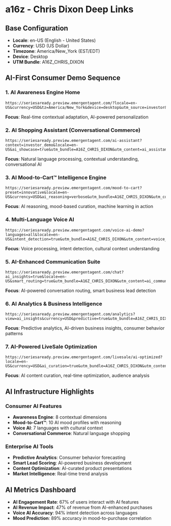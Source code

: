 # a16z - Chris Dixon Deep Links

## Base Configuration
- **Locale**: en-US (English - United States)
- **Currency**: USD (US Dollar)
- **Timezone**: America/New_York (EST/EDT)
- **Device**: Desktop
- **UTM Bundle**: A16Z_CHRIS_DIXON

## AI-First Consumer Demo Sequence

### 1. AI Awareness Engine Home
```
https://seriesaready.preview.emergentagent.com/?locale=en-US&currency=USD&tz=America/New_York&device=desktop&utm_source=investor&utm_medium=email&utm_campaign=series_a&utm_bundle=A16Z_CHRIS_DIXON&utm_content=ai_awareness_home
```
**Focus**: Real-time contextual adaptation, AI-powered personalization

### 2. AI Shopping Assistant (Conversational Commerce)
```
https://seriesaready.preview.emergentagent.com/ai-assistant?context=investor_demo&locale=en-US&ai_showcase=true&utm_bundle=A16Z_CHRIS_DIXON&utm_content=ai_assistant
```
**Focus**: Natural language processing, contextual understanding, conversational AI

### 3. AI Mood-to-Cart™ Intelligence Engine
```
https://seriesaready.preview.emergentagent.com/mood-to-cart?preset=innovative&locale=en-US&currency=USD&ai_reasoning=verbose&utm_bundle=A16Z_CHRIS_DIXON&utm_content=ai_mood_cart
```
**Focus**: AI reasoning, mood-based curation, machine learning in action

### 4. Multi-Language Voice AI
```
https://seriesaready.preview.emergentagent.com/voice-ai-demo?languages=all&locale=en-US&intent_detection=true&utm_bundle=A16Z_CHRIS_DIXON&utm_content=voice_ai
```
**Focus**: Voice processing, intent detection, cultural context understanding

### 5. AI-Enhanced Communication Suite
```
https://seriesaready.preview.emergentagent.com/chat?ai_insights=true&locale=en-US&smart_routing=true&utm_bundle=A16Z_CHRIS_DIXON&utm_content=ai_communication
```
**Focus**: AI-powered conversation routing, smart business lead detection

### 6. AI Analytics & Business Intelligence
```
https://seriesaready.preview.emergentagent.com/analytics?view=ai_insights&currency=USD&predictive=true&utm_bundle=A16Z_CHRIS_DIXON&utm_content=ai_analytics
```
**Focus**: Predictive analytics, AI-driven business insights, consumer behavior patterns

### 7. AI-Powered LiveSale Optimization
```
https://seriesaready.preview.emergentagent.com/livesale/ai-optimized?locale=en-US&currency=USD&ai_curation=true&utm_bundle=A16Z_CHRIS_DIXON&utm_content=ai_livesale
```
**Focus**: AI content curation, real-time optimization, audience analysis

## AI Infrastructure Highlights

### Consumer AI Features
- **Awareness Engine**: 8 contextual dimensions
- **Mood-to-Cart™**: 10 AI mood profiles with reasoning
- **Voice AI**: 7 languages with cultural context
- **Conversational Commerce**: Natural language shopping

### Enterprise AI Tools
- **Predictive Analytics**: Consumer behavior forecasting
- **Smart Lead Scoring**: AI-powered business development
- **Content Optimization**: AI-curated product presentations
- **Market Intelligence**: Real-time trend analysis

## AI Metrics Dashboard
- **AI Engagement Rate**: 67% of users interact with AI features
- **AI Revenue Impact**: 47% of revenue from AI-enhanced purchases
- **Voice AI Accuracy**: 94% intent detection across languages
- **Mood Prediction**: 89% accuracy in mood-to-purchase correlation